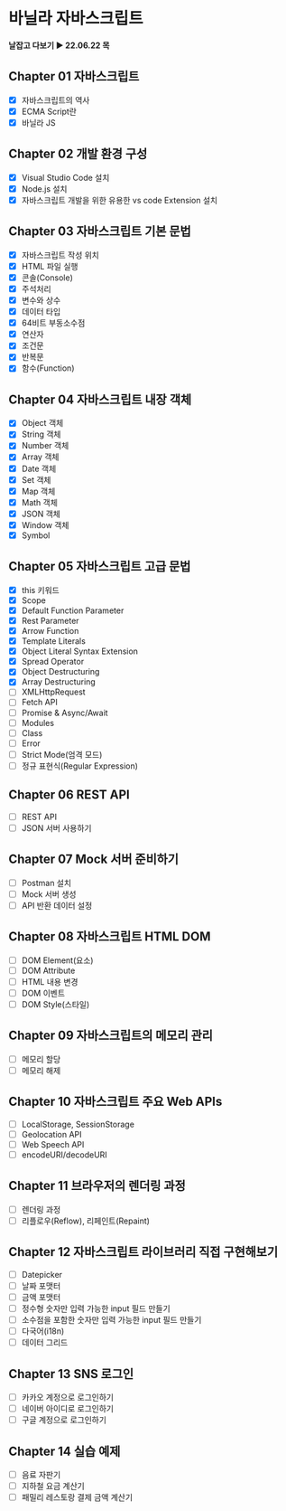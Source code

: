 # 바닐라 자바스크립트

**날잡고 다보기 ▶ 22.06.22 목**

## Chapter 01 자바스크립트

- [x] 자바스크립트의 역사
- [x] ECMA Script란
- [x] 바닐라 JS

## Chapter 02 개발 환경 구성

- [x] Visual Studio Code 설치
- [x] Node.js 설치
- [x] 자바스크립트 개발을 위한 유용한 vs code Extension 설치

## Chapter 03 자바스크립트 기본 문법

- [x] 자바스크립트 작성 위치
- [x] HTML 파일 실행
- [x] 콘솔(Console)
- [x] 주석처리
- [x] 변수와 상수
- [x] 데이터 타입
- [x] 64비트 부동소수점
- [x] 연산자
- [x] 조건문
- [x] 반복문
- [x] 함수(Function)

## Chapter 04 자바스크립트 내장 객체

- [x] Object 객체
- [x] String 객체
- [x] Number 객체
- [x] Array 객체
- [x] Date 객체
- [x] Set 객체
- [x] Map 객체
- [x] Math 객체
- [x] JSON 객체
- [x] Window 객체
- [x] Symbol

## Chapter 05 자바스크립트 고급 문법

- [x] this 키워드
- [x] Scope
- [x] Default Function Parameter
- [x] Rest Parameter
- [x] Arrow Function
- [x] Template Literals
- [x] Object Literal Syntax Extension
- [x] Spread Operator
- [x] Object Destructuring
- [x] Array Destructuring
- [ ] XMLHttpRequest
- [ ] Fetch API
- [ ] Promise & Async/Await
- [ ] Modules
- [ ] Class
- [ ] Error
- [ ] Strict Mode(엄격 모드)
- [ ] 정규 표현식(Regular Expression)

## Chapter 06 REST API

- [ ] REST API
- [ ] JSON 서버 사용하기

## Chapter 07 Mock 서버 준비하기

- [ ] Postman 설치
- [ ] Mock 서버 생성
- [ ] API 반환 데이터 설정

## Chapter 08 자바스크립트 HTML DOM

- [ ] DOM Element(요소)
- [ ] DOM Attribute
- [ ] HTML 내용 변경
- [ ] DOM 이벤트
- [ ] DOM Style(스타일)

## Chapter 09 자바스크립트의 메모리 관리

- [ ] 메모리 할당
- [ ] 메모리 해제

## Chapter 10 자바스크립트 주요 Web APIs

- [ ] LocalStorage, SessionStorage
- [ ] Geolocation API
- [ ] Web Speech API
- [ ] encodeURI/decodeURI

## Chapter 11 브라우저의 렌더링 과정

- [ ] 렌더링 과정
- [ ] 리플로우(Reflow), 리페인트(Repaint)

## Chapter 12 자바스크립트 라이브러리 직접 구현해보기

- [ ] Datepicker
- [ ] 날짜 포맷터
- [ ] 금액 포맷터
- [ ] 정수형 숫자만 입력 가능한 input 필드 만들기
- [ ] 소수점을 포함한 숫자만 입력 가능한 input 필드 만들기
- [ ] 다국어(i18n)
- [ ] 데이터 그리드

## Chapter 13 SNS 로그인

- [ ] 카카오 계정으로 로그인하기
- [ ] 네이버 아이디로 로그인하기
- [ ] 구글 계정으로 로그인하기

## Chapter 14 실습 예제

- [ ] 음료 자판기
- [ ] 지하철 요금 계산기
- [ ] 패밀리 레스토랑 결제 금액 계산기
